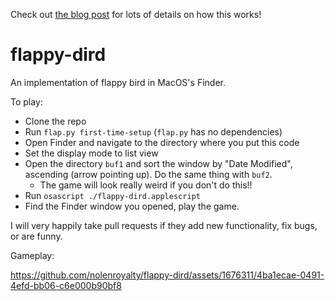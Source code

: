 Check out [the blog post](https://eieio.games/nonsense/game-11-flappy-bird-finder/) for lots of details on how this works!

# flappy-dird
An implementation of flappy bird in MacOS's Finder.

To play:
* Clone the repo
* Run `flap.py first-time-setup` (`flap.py` has no dependencies)
* Open Finder and navigate to the directory where you put this code
* Set the display mode to list view
* Open the directory `buf1` and sort the window by "Date Modified", ascending (arrow pointing up). Do the same thing with `buf2`.
    * The game will look really weird if you don't do this!!
* Run `osascript ./flappy-dird.applescript`
* Find the Finder window you opened, play the game.

I will very happily take pull requests if they add new functionality, fix bugs, or are funny.

Gameplay:

https://github.com/nolenroyalty/flappy-dird/assets/1676311/4ba1ecae-0491-4efd-bb06-c6e000b90bf8
